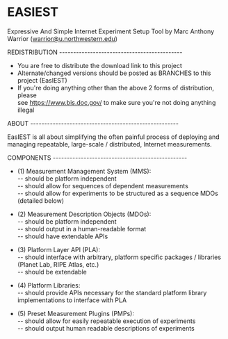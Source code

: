 # EASIEST
Expressive And Simple Internet Experiment Setup Tool
by Marc Anthony Warrior (warrior@u.northwestern.edu)


REDISTRIBUTION --------------------------------------------

- You are free to distribute the download link to this project  
- Alternate/changed versions should be posted as BRANCHES to this project (EasIEST)  
- If you're doing anything other than the above 2 forms of distribution, please  
see https://www.bis.doc.gov/ to make sure you're not doing anything illegal  

ABOUT -----------------------------------------------------

EasIEST is all about simplifying the often painful process of deploying and
managing repeatable, large-scale / distributed, Internet measurements.

COMPONENTS ------------------------------------------------
- (1) Measurement Management System (MMS):  
-- should be platform independent  
-- should allow for sequences of dependent measurements  
-- should allow for experiments to be structured as a sequence MDOs (detailed below)  

- (2) Measurement Description Objects (MDOs):     
-- should be platform independent  
-- should output in a human-readable format  
-- should have extendable APIs  

- (3) Platform Layer API (PLA):  
-- should interface with arbitrary, platform specific packages / libraries
(Planet Lab, RIPE Atlas, etc.)  
-- should be extendable  

- (4) Platform Libraries:  
-- should provide APIs necessary for the standard platform library
implementations to interface with PLA

- (5) Preset Measurement Plugins (PMPs):  
-- should allow for easily repeatable execution of experiments  
-- should output human readable descriptions of experiments  

